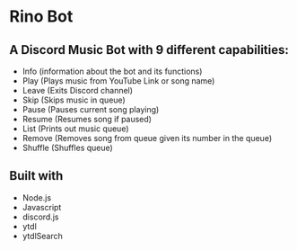 # Rino Bot

## A Discord Music Bot with 9 different capabilities:

- Info (information about the bot and its functions)
- Play (Plays music from YouTube Link or song name)
- Leave (Exits Discord channel)
- Skip (Skips music in queue)
- Pause (Pauses current song playing)
- Resume (Resumes song if paused)
- List (Prints out music queue)
- Remove (Removes song from queue given its number in the queue)
- Shuffle (Shuffles queue)

## Built with

- Node.js
- Javascript
- discord.js
- ytdl
- ytdlSearch


